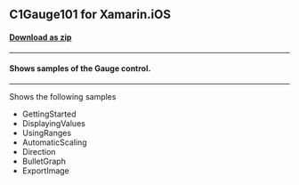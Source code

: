 ## C1Gauge101 for Xamarin.iOS
#### [Download as zip](https://grapecity.github.io/DownGit/#/home?url=https://github.com/GrapeCity/ComponentOne-Xamarin-Samples/tree/master/iOS/C1Gauge101)
____
#### Shows samples of the Gauge control.
____
Shows the following samples


* GettingStarted
* DisplayingValues
* UsingRanges
* AutomaticScaling
* Direction
* BulletGraph
* ExportImage
